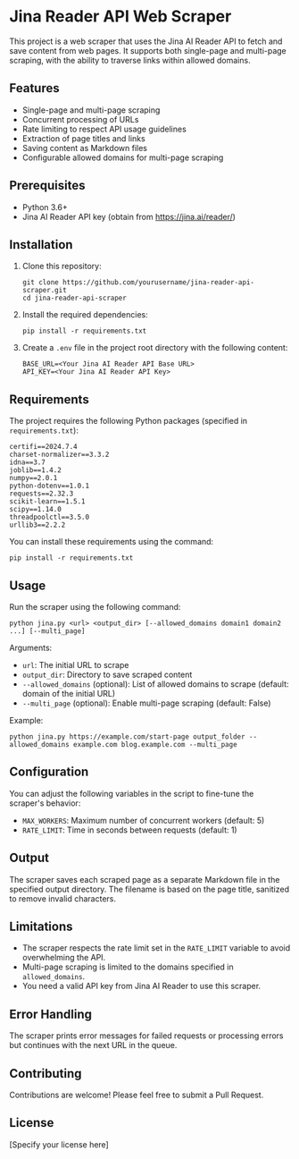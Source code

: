 # Jina Reader API Web Scraper

This project is a web scraper that uses the Jina AI Reader API to fetch and save content from web pages. It supports both single-page and multi-page scraping, with the ability to traverse links within allowed domains.

## Features

- Single-page and multi-page scraping
- Concurrent processing of URLs
- Rate limiting to respect API usage guidelines
- Extraction of page titles and links
- Saving content as Markdown files
- Configurable allowed domains for multi-page scraping

## Prerequisites

- Python 3.6+
- Jina AI Reader API key (obtain from https://jina.ai/reader/)

## Installation

1. Clone this repository:
   ```
   git clone https://github.com/yourusername/jina-reader-api-scraper.git
   cd jina-reader-api-scraper
   ```

2. Install the required dependencies:
   ```
   pip install -r requirements.txt
   ```

3. Create a `.env` file in the project root directory with the following content:
   ```
   BASE_URL=<Your Jina AI Reader API Base URL>
   API_KEY=<Your Jina AI Reader API Key>
   ```

## Requirements

The project requires the following Python packages (specified in `requirements.txt`):

```
certifi==2024.7.4
charset-normalizer==3.3.2
idna==3.7
joblib==1.4.2
numpy==2.0.1
python-dotenv==1.0.1
requests==2.32.3
scikit-learn==1.5.1
scipy==1.14.0
threadpoolctl==3.5.0
urllib3==2.2.2
```

You can install these requirements using the command:
```
pip install -r requirements.txt
```

## Usage

Run the scraper using the following command:

```
python jina.py <url> <output_dir> [--allowed_domains domain1 domain2 ...] [--multi_page]
```

Arguments:
- `url`: The initial URL to scrape
- `output_dir`: Directory to save scraped content
- `--allowed_domains` (optional): List of allowed domains to scrape (default: domain of the initial URL)
- `--multi_page` (optional): Enable multi-page scraping (default: False)

Example:
```
python jina.py https://example.com/start-page output_folder --allowed_domains example.com blog.example.com --multi_page
```

## Configuration

You can adjust the following variables in the script to fine-tune the scraper's behavior:

- `MAX_WORKERS`: Maximum number of concurrent workers (default: 5)
- `RATE_LIMIT`: Time in seconds between requests (default: 1)

## Output

The scraper saves each scraped page as a separate Markdown file in the specified output directory. The filename is based on the page title, sanitized to remove invalid characters.

## Limitations

- The scraper respects the rate limit set in the `RATE_LIMIT` variable to avoid overwhelming the API.
- Multi-page scraping is limited to the domains specified in `allowed_domains`.
- You need a valid API key from Jina AI Reader to use this scraper.

## Error Handling

The scraper prints error messages for failed requests or processing errors but continues with the next URL in the queue.

## Contributing

Contributions are welcome! Please feel free to submit a Pull Request.

## License

[Specify your license here]